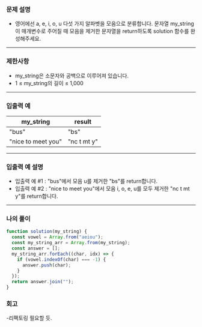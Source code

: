 ### 문제 설명

- 영어에선 a, e, i, o, u 다섯 가지 알파벳을 모음으로 분류합니다. 문자열 my_string이 매개변수로 주어질 때 모음을 제거한 문자열을 return하도록 solution 함수를 완성해주세요.

---

### 제한사항

- my_string은 소문자와 공백으로 이루어져 있습니다.
- 1 ≤ my_string의 길이 ≤ 1,000

---

### 입출력 예

| my_string          | result      |
| ------------------ | ----------- |
| "bus"              | "bs"        |
| "nice to meet you" | "nc t mt y" |

---

### 입출력 예 설명

- 입출력 예 #1 : "bus"에서 모음 u를 제거한 "bs"를 return합니다.
- 입출력 예 #2 : "nice to meet you"에서 모음 i, o, e, u를 모두 제거한 "nc t mt y"를 return합니다.

---

### 나의 풀이

```javascript
function solution(my_string) {
  const vowel = Array.from("aeiou");
  const my_string_arr = Array.from(my_string);
  const answer = [];
  my_string_arr.forEach((char, idx) => {
    if (vowel.indexOf(char) === -1) {
      answer.push(char);
    }
  });
  return answer.join("");
}
```

### 회고

-리팩토링 필요할 듯.

